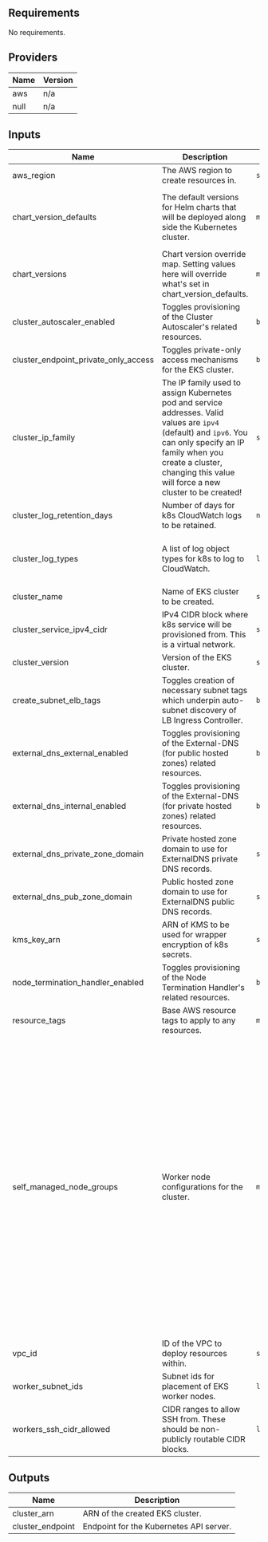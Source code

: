 ## Requirements

No requirements.

## Providers

| Name | Version |
|------|---------|
| aws | n/a |
| null | n/a |

## Inputs

| Name | Description | Type | Default | Required |
|------|-------------|------|---------|:--------:|
| aws\_region | The AWS region to create resources in. | `string` | n/a | yes |
| chart\_version\_defaults | The default versions for Helm charts that will be deployed along side the Kubernetes cluster. | `map(any)` | <pre>{<br>  "cluster_autoscaler": "9.12.0",<br>  "external_dns": "2.20.3",<br>  "node_term_handler": "0.16.0"<br>}</pre> | no |
| chart\_versions | Chart version override map. Setting values here will override what's set in chart\_version\_defaults. | `map(any)` | `{}` | no |
| cluster\_autoscaler\_enabled | Toggles provisioning of the Cluster Autoscaler's related resources. | `bool` | `false` | no |
| cluster\_endpoint\_private\_only\_access | Toggles private-only access mechanisms for the EKS cluster. | `bool` | `true` | no |
| cluster\_ip\_family | The IP family used to assign Kubernetes pod and service addresses. Valid values are `ipv4` (default) and `ipv6`. You can only specify an IP family when you create a cluster, changing this value will force a new cluster to be created! | `string` | `"ipv4"` | no |
| cluster\_log\_retention\_days | Number of days for k8s CloudWatch logs to be retained. | `number` | `14` | no |
| cluster\_log\_types | A list of log object types for k8s to log to CloudWatch. | `list(string)` | <pre>[<br>  "audit",<br>  "api",<br>  "authenticator"<br>]</pre> | no |
| cluster\_name | Name of EKS cluster to be created. | `string` | n/a | yes |
| cluster\_service\_ipv4\_cidr | IPv4 CIDR block where k8s service will be provisioned from. This is a virtual network. | `string` | `"10.100.0.0/16"` | no |
| cluster\_version | Version of the EKS cluster. | `string` | `"1.21.2"` | no |
| create\_subnet\_elb\_tags | Toggles creation of necessary subnet tags which underpin auto-subnet discovery of LB Ingress Controller. | `bool` | `true` | no |
| external\_dns\_external\_enabled | Toggles provisioning of the External-DNS (for public hosted zones) related resources. | `bool` | `false` | no |
| external\_dns\_internal\_enabled | Toggles provisioning of the External-DNS (for private hosted zones) related resources. | `bool` | `false` | no |
| external\_dns\_private\_zone\_domain | Private hosted zone domain to use for ExternalDNS private DNS records. | `string` | `""` | no |
| external\_dns\_pub\_zone\_domain | Public hosted zone domain to use for ExternalDNS public DNS records. | `string` | `""` | no |
| kms\_key\_arn | ARN of KMS to be used for wrapper encryption of k8s secrets. | `string` | n/a | yes |
| node\_termination\_handler\_enabled | Toggles provisioning of the Node Termination Handler's related resources. | `bool` | `false` | no |
| resource\_tags | Base AWS resource tags to apply to any resources. | `map(any)` | `{}` | no |
| self\_managed\_node\_groups | Worker node configurations for the cluster. | `map(any)` | <pre>{<br>  "main": {<br>    "desired_size": 1,<br>    "instance_refresh": {<br>      "preferences": {<br>        "checkpoint_delay": 600,<br>        "checkpoint_percentages": [<br>          35,<br>          70,<br>          100<br>        ],<br>        "instance_warmup": 300,<br>        "min_healthy_percentage": 50<br>      },<br>      "strategy": "Rolling",<br>      "triggers": [<br>        "tag"<br>      ]<br>    },<br>    "instance_type": "m5.large",<br>    "max_size": 2,<br>    "propogate_tags": [<br>      {<br>        "key": "aws-node-termination-handler/managed",<br>        "propagate_at_launch": true,<br>        "value": true<br>      }<br>    ]<br>  }<br>}</pre> | no |
| vpc\_id | ID of the VPC to deploy resources within. | `string` | n/a | yes |
| worker\_subnet\_ids | Subnet ids for placement of EKS worker nodes. | `list(string)` | n/a | yes |
| workers\_ssh\_cidr\_allowed | CIDR ranges to allow SSH from. These should be non-publicly routable CIDR blocks. | `list` | `[]` | no |

## Outputs

| Name | Description |
|------|-------------|
| cluster\_arn | ARN of the created EKS cluster. |
| cluster\_endpoint | Endpoint for the Kubernetes API server. |

